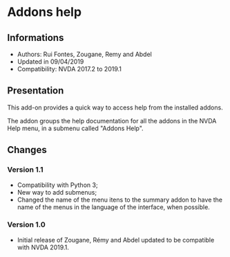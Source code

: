 ﻿
# Addons help #

## Informations ##
* Authors: Rui Fontes, Zougane, Remy and Abdel
* Updated in 09/04/2019
* Compatibility: NVDA 2017.2 to 2019.1

## Presentation ##
This add-on provides a quick way to access help from the installed addons.

The addon groups the help documentation for all the addons in the NVDA Help menu, in a submenu called "Addons Help".

## Changes ##

### Version 1.1 ###
* Compatibility with Python 3;
* New way to add submenus;
* Changed the name of the menu itens to the summary addon to have the name of the menus in the language of the interface, when possible.

### Version 1.0 ###
* Initial release of Zougane, Rémy and Abdel updated to be compatible with NVDA 2019.1.

[1]: https://www.tiflotecnia.net/ajudaExtras.nvda-addon